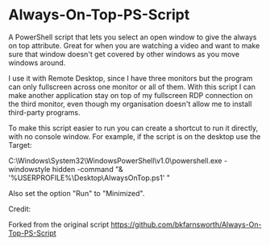 Always-On-Top-PS-Script
=======================

A PowerShell script that lets you select an open window to give the always on top attribute. Great for when you are watching a video and want to make sure that window doesn't get covered by other windows as you move windows around.

I use it with Remote Desktop, since I have three monitors but the program can only fullscreen across one monitor or all of them. With this script I can make another application stay on top of my fullscreen RDP connection on the third monitor, even though my organisation doesn't allow me to install third-party programs.

To make this script easier to run you can create a shortcut to run it directly, with no console window. For example, if the script is on the desktop use the Target:

C:\Windows\System32\WindowsPowerShell\v1.0\powershell.exe -windowstyle hidden -command "& '%USERPROFILE%\Desktop\AlwaysOnTop.ps1' "

Also set the option "Run" to "Minimized".

Credit:

Forked from the original script https://github.com/bkfarnsworth/Always-On-Top-PS-Script
